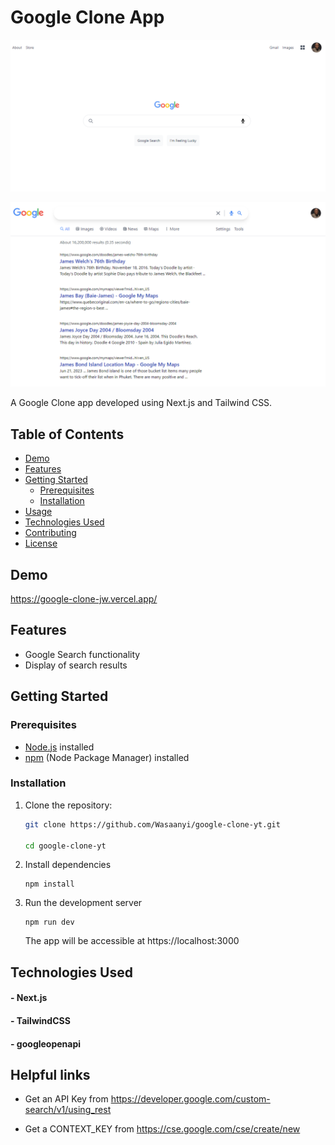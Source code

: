 # Google Clone App

![](./screenshot2.png)

![](./screenshot.png)

A Google Clone app developed using Next.js and Tailwind CSS.

## Table of Contents

- [Demo](#demo)
- [Features](#features)
- [Getting Started](#getting-started)
  - [Prerequisites](#prerequisites)
  - [Installation](#installation)
- [Usage](#usage)
- [Technologies Used](#technologies-used)
- [Contributing](#contributing)
- [License](#license)

## Demo

https://google-clone-jw.vercel.app/

## Features

- Google Search functionality
- Display of search results

## Getting Started

### Prerequisites

- [Node.js](https://nodejs.org/) installed
- [npm](https://www.npmjs.com/) (Node Package Manager) installed

### Installation

1. Clone the repository:

   ```bash
   git clone https://github.com/Wasaanyi/google-clone-yt.git

   cd google-clone-yt
   ```

2. Install dependencies

   ```
   npm install
   ```

3. Run the development server
   ```
   npm run dev
   ```
   The app will be accessible at https://localhost:3000

## Technologies Used

#### - Next.js

#### - TailwindCSS

#### - googleopenapi

## Helpful links

- Get an API Key from
  https://developer.google.com/custom-search/v1/using_rest

- Get a CONTEXT_KEY from
  https://cse.google.com/cse/create/new
